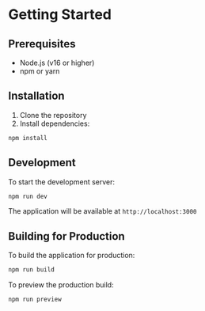 # Getting Started

## Prerequisites

- Node.js (v16 or higher)
- npm or yarn

## Installation

1. Clone the repository
2. Install dependencies:
```bash
npm install
```

## Development

To start the development server:
```bash
npm run dev
```

The application will be available at `http://localhost:3000`

## Building for Production

To build the application for production:
```bash
npm run build
```

To preview the production build:
```bash
npm run preview
```
